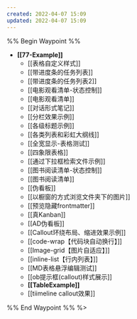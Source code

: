 ```yaml
---
created: 2022-04-07 15:09
updated: 2022-04-07 15:09
---
```

%% Begin Waypoint %%
- **[[77-Example]]**
	- [[表格自定义样式]]
	- [[带进度条的任务列表]]
	- [[带进度条的任务列表2]]
	- [[电影观看清单-状态控制]]
	- [[电影观看清单]]
	- [[对话形式笔记]]
	- [[分栏效果示例]]
	- [[各级标题示例]]
	- [[各类列表和彩虹大纲线]]
	- [[全宽显示-表格测试]]
	- [[四象限表格]]
	- [[通过下拉框检索文件示例]]
	- [[图书阅读清单-状态控制]]
	- [[图书阅读清单]]
	- [[伪看板]]
	- [[以橱窗的方式浏览文件夹下的图片]]
	- [[预览隐藏frontmatter]]
	- [[真Kanban]]
	- [[AD伪看板]]
	- [[Callout环绕布局、缩进效果示例]]
	- [[code-wrap【代码块自动换行】]]
	- [[Image-grid【图片自适应】]]
	- [[inline-list【行内列表】]]
	- [[MD表格悬浮编辑测试]]
	- [[ob提示框(callout)样式展示]]
	- **[[TableExample]]**
	- [[tiimeline callout效果]]

%% End Waypoint %%
%>

